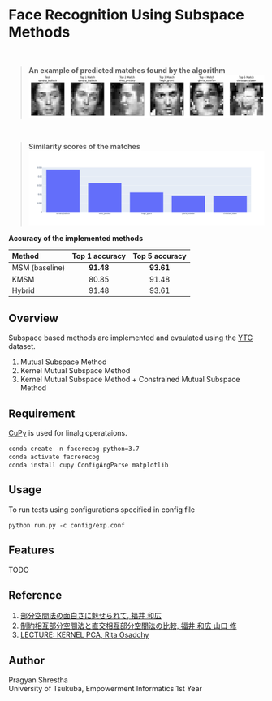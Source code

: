# Face Recognition Using Subspace Methods

<br />  

> **An example of predicted matches found by the algorithm**  
![sample imgs](imgs/sample_imgs.png)  
<br />  

> **Similarity scores of the matches**  
![scores](imgs/sample_scores_1.png)  

**Accuracy of the implemented methods**  

| Method | Top 1 accuracy | Top 5 accuracy |
| :--- | :---: | :---: |
| MSM (baseline) | **91.48** | **93.61** |
| KMSM | 80.85 | 91.48 |
| Hybrid | 91.48 | 93.61 |  



## Overview
Subspace based methods are implemented and evaulated using the [YTC](http://seqamlab.com/youtube-celebrities-face-tracking-and-recognition-dataset/) dataset.  
1. Mutual Subspace Method  
2. Kernel Mutual Subspace Method  
3. Kernel Mutual Subspace Method + Constrained Mutual Subspace Method  

## Requirement
[CuPy](https://github.com/cupy/cupy) is used for linalg operataions.
```
conda create -n facerecog python=3.7
conda activate facrerecog
conda install cupy ConfigArgParse matplotlib
```  
## Usage
To run tests using configurations specified in config file  
```
python run.py -c config/exp.conf
```

## Features
TODO

## Reference
1. [部分空間法の面白さに魅せられて, 福井 和広](http://www.cvlab.cs.tsukuba.ac.jp/~kfukui/papers/FellowLecture0321.pdf)  
2. [制約相互部分空間法と直交相互部分空間法の比較, 福井 和広 山口 修](http://www.cvlab.cs.tsukuba.ac.jp/~kfukui/papers/subspace2006-fukui.pdf)
3. [LECTURE: KERNEL PCA, Rita Osadchy](http://www.cs.haifa.ac.il/~rita/uml_course/lectures/KPCA.pdf)

## Author
Pragyan Shrestha  
University of Tsukuba, Empowerment Informatics 1st Year  


